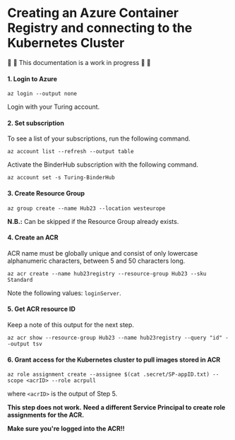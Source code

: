 # Creating an Azure Container Registry and connecting to the Kubernetes Cluster

:construction: :construction: This documentation is a work in progress :construction: :construction:

#### 1. Login to Azure

```
az login --output none
```

Login with your Turing account.

#### 2. Set subscription

To see a list of your subscriptions, run the following command.

```
az account list --refresh --output table
```

Activate the BinderHub subscription with the following command.

```
az account set -s Turing-BinderHub
```

#### 3. Create Resource Group

```
az group create --name Hub23 --location westeurope
```

**N.B.:** Can be skipped if the Resource Group already exists.

#### 4. Create an ACR

ACR name must be globally unique and consist of only lowercase alphanumeric characters, between 5 and 50 characters long.

```
az acr create --name hub23registry --resource-group Hub23 --sku Standard
```

Note the following values: `loginServer`.

#### 5. Get ACR resource ID

Keep a note of this output for the next step.

```
az acr show --resource-group Hub23 --name hub23registry --query "id" --output tsv
```

#### 6. Grant access for the Kubernetes cluster to pull images stored in ACR

```
az role assignment create --assignee $(cat .secret/SP-appID.txt) --scope <acrID> --role acrpull
```

where `<acrID>` is the output of Step 5.

**This step does not work.**
**Need a different Service Principal to create role assignments for the ACR.**

**Make sure you're logged into the ACR!!**